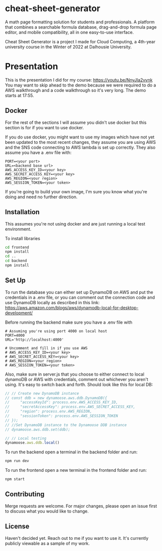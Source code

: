 # cheat-sheet-generator

A math page formatting solution for students and professionals. A platform that combines a searchable formula database, drag-and-drop formula page editor, and mobile compatibility, all in one easy-to-use interface.  

Cheat Sheet Generator is a project I made for Cloud Computing, a 4th-year university course in the Winter of 2022 at Dalhousie University.

# Presentation
This is the presentation I did for my course: https://youtu.be/NnyJIa2vvnk You may want to skip ahead to the demo because we were required to do a AWS walkthrough and a code walkthrough so it's very long. The demo starts at 17:55.

## Docker
For the rest of the sections I will assume you didn't use docker but this section is for if you want to use docker. 

If you do use docker, you might want to use my images which have not yet been updated to the most recent changes, they assume you are using AWS and the SNS code connecting to AWS lambda is set up correctly. They also assume you have a .env file with:
```
PORT=<your port>
URL=<backend base url>
AWS_ACCESS_KEY_ID=<your key>
AWS_SECRET_ACCESS_KEY=<your key>
AWS_REGION=<your region>
AWS_SESSION_TOKEN=<your token>
```
If you're going to build your own image, I'm sure you know what you're doing and need no further direction.

## Installation

This assumes you're not using docker and are just running a local test environment.

To install libraries 

```bash
cd frontend
npm install
cd ..
cd backend
npm install
```

## Set Up
To run the database you can either set up DynamoDB on AWS and put the credentials in a .env file, or you can comment out the connection code and use DynamoDB locally as described in this link: https://aws.amazon.com/blogs/aws/dynamodb-local-for-desktop-development/

Before running the backend make sure you have a .env file with 

```
# Assuming you're using port 4000 on local host
PORT=4000
URL='http://localhost:4000'

# Uncomment and fill in if you use AWS
# AWS_ACCESS_KEY_ID=<your key>
# AWS_SECRET_ACCESS_KEY=<your key>
# AWS_REGION=<your region>
# AWS_SESSION_TOKEN=<your token>
```

Also, make sure in server.js that you choose to either connect to local dynamoDB or AWS with credentials, comment out whichever you aren't using. It's easy to switch back and forth. Should look like this for local DB:
```javascript
// // Create new DynamoDB instance 
// const ddb = new dynamoose.aws.ddb.DynamoDB({
//     "accessKeyId": process.env.AWS_ACCESS_KEY_ID,
//     "secretAccessKey": process.env.AWS_SECRET_ACCESS_KEY,
//     "region": process.env.AWS_REGION,
//     "sessionToken": process.env.AWS_SESSION_TOKEN
// });
// //Set DynamoDB instance to the Dynamoose DDB instance
// dynamoose.aws.ddb.set(ddb);

// // Local testing
dynamoose.aws.ddb.local()
``` 

To run the backend open a terminal in the backend folder and run:

```bash
npm run dev
```
To run the frontend open a new terminal in the frontend folder and run:
```bash
npm start
```


## Contributing

Merge requests are welcome. For major changes, please open an issue first to discuss what you would like to change.

## License

Haven't decided yet. Reach out to me if you want to use it. It's currently publicly viewable as a sample of my work.

